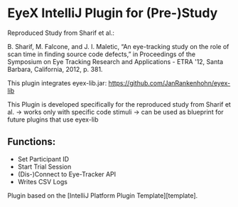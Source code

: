 # EyeX IntelliJ Plugin for (Pre-)Study

Reproduced Study from Sharif et al.:

B. Sharif, M. Falcone, and J. I. Maletic, “An eye-tracking study on the role of scan time in finding source code defects,” in Proceedings of the Symposium on Eye Tracking Research and Applications - ETRA '12, Santa Barbara, California, 2012, p. 381.

This plugin integrates eyex-lib.jar:
https://github.com/JanRankenhohn/eyex-lib

This Plugin is developed specifically for the reproduced study from Sharif et al.
-> works only with specific code stimuli
-> can be used as blueprint for future plugins that use eyex-lib

## Functions:
- Set Participant ID
- Start Trial Session
- (Dis-)Connect to Eye-Tracker API
- Writes CSV Logs


Plugin based on the [IntelliJ Platform Plugin Template][template].
